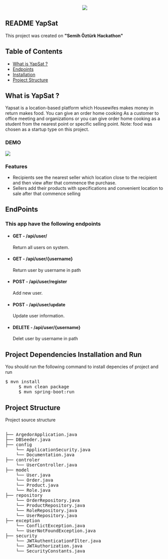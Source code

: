 <p align="center">
  <img src="https://www.imageupload.co.uk/images/2018/02/16/82785541-606c-4506-82ae-7fef916fa7b3.png" border="0">
</p>
<article class="markdown-body entry-content" itemprop="text"><h1><a href="#scrapy" aria-hidden="true" class="anchor" id="user-content-scrapy"></a>README YapSat</h1>
<p>This project was created on <b>"Semih Öztürk Hackathon"</b></p>

<h2><a href="#table-of-contents" aria-hidden="true" class="anchor" id="user-content-table-of-contents"></a>Table of Contents</h2>

<ul>
<li><a href="#what">What is YapSat ?</a></li>
<li><a href="#endpoints">Endpoints</a></li>
<li><a href="#installation">Installation</a></li>
<li><a href="#structure">Project Structure</a></li>
</ul>



<h2><a href="#what" aria-hidden="true" class="anchor" id="user-content-what"></a>What is YapSat ?</h2>
<p>Yapsat is a location-based platform which Housewifes makes money in return makes food. You can give an order home cooking As a customer to office meeting and organizations or you can give order home cooking as a student from the nearest point or specific selling point.	 Note: food was chosen as a startup type on this project. </p>
<h3>DEMO</h3>
<img src="../public/assets/gifs/demo.gif">
<h3>Features</h3>
<ul>
  <li>Recipients see the nearest seller which location close to the recipient and  then view after that commence the purchase.</li>
  <li>Sellers add their products with specifications and convenient location to sale after that commence selling</li>
</ul>

<h2><a href="#endpoinst" aria-hidden="true" class="anchor" id="user-content-what"></a>EndPoints</h2>
<h3>This app have the following endpoints</h3>
<ul>
<li><h4>GET - /api/user/</h4> Return all users on system.</li>
<li><h4>GET - /api/user/{username}</h4> Return user by username in path</li>
<li><h4>POST - /api/user/register </h4> Add new user.</li>
<li><h4>POST - /api/user/update </h4> Update user information.</li>
<li><h4>DELETE - /api/user/{username} </h4> Delet user by username in path</li>
</ul>


<h2><a href="#installation" aria-hidden="true" class="anchor" id="user-content-installation"></a>Project Dependencies Installation and Run</h2>
<p>You should run the following command to install depencies of project and run</p>

<div class="highlight highlight-source-shell">
<pre>$ mvn install 
     $ mvn clean package
     $ mvn spring-boot:run 
</pre>
</div>

<h2><a href="#structure" aria-hidden="true" class="anchor" id="user-content-installation"></a>Project Structure</h2>
<p>Project source structure</p>

<div class="highlight highlight-source-shell">
<pre> 
├── ArgedorApplication.java
├── DBSeeder.java
├── config  
    └── ApplicationSecurity.java
    └── Documentation.java        
├── controler      
    └── UserController.java
├── model    
    └── User.java
    └── Order.java
    └── Product.java
    └── Role.java
├── repository   
    └── OrderRepository.java
    └── ProductRepository.java
    └── RoleRepository.java
    └── UserRepository.java
├── exception
    └── ConflictException.java
    └── UserNotFoundException.java
├── security
    └── JWTAuthenticationFİlter.java
    └── JWTAuthorization.java
    └── SecurityConstants.java         
</pre>
</div>

</article>
